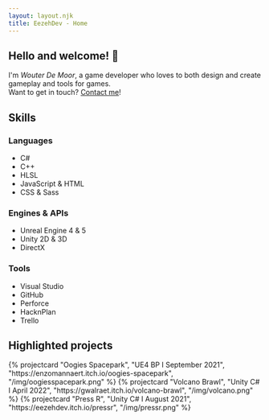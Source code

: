 ```yaml
---
layout: layout.njk
title: EezehDev - Home
---
```


<section class="introduction container">
    <h2 class="introduction-title">Hello and welcome! &#58398;</h2>
    <div class="introduction-text">I'm <em>Wouter De Moor</em>, a game developer who loves to both design and create gameplay and tools for games.</div>
    <div class="introduction-contact">Want to get in touch? <a href="/contact">Contact me</a>!</div>
</section>

<section class="skills container">
    <h2>Skills</h2>
    <div class="skills-grid">
        <div class="skill-div">
            <h3>Languages</h3>
            <ul class="skill-list">
                <li>C#</li>
                <li>C++</li>
                <li>HLSL</li>
                <li>JavaScript &amp; HTML</li>
                <li>CSS &amp; Sass</li>
            </ul>
        </div>
        <div class="skill-div">
            <h3>Engines & APIs</h3>
            <ul class="skill-list">
                <li>Unreal Engine 4 &amp; 5</li>
                <li>Unity 2D &amp; 3D</li>
                <li>DirectX</li>
            </ul>
        </div>
        <div class="skill-div">
            <h3>Tools</h3>
            <ul class="skill-list">
                <li>Visual Studio</li>
                <li>GitHub</li>
                <li>Perforce</li>
                <li>HacknPlan</li>
                <li>Trello</li>
            </ul>
        </div>
    </div>
</section>

<section class="highlights container">
    <h2>Highlighted projects</h2>
    <div class="project-grid container">
        {% projectcard "Oogies Spacepark", "UE4 BP &Iota; September 2021", "https://enzomannaert.itch.io/oogies-spacepark", "/img/oogiesspacepark.png" %}
        {% projectcard "Volcano Brawl", "Unity C# &Iota; April 2022", "https://gwalraet.itch.io/volcano-brawl", "/img/volcano.png" %}
        {% projectcard "Press R", "Unity C# &Iota; August 2021", "https://eezehdev.itch.io/pressr", "/img/pressr.png" %}
    </div>
</section>